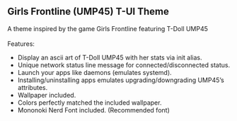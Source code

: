 ## Girls Frontline (UMP45) T-UI Theme

A theme inspired by the game Girls Frontline featuring T-Doll UMP45<br>
<br>
Features:

* Display an ascii art of T-Doll UMP45 with her stats via init alias.
* Unique network status line message for connected/disconnected status.
* Launch your apps like daemons (emulates systemd).
* Installing/uninstalling apps emulates upgrading/downgrading UMP45’s attributes.
* Wallpaper included.
* Colors perfectly matched the included wallpaper.
* Mononoki Nerd Font included. (Recommended font)

